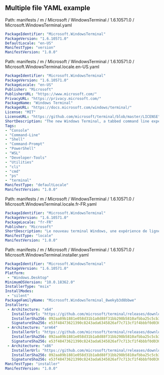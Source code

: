 ## Multiple file YAML example
Path: manifests / m / Microsoft / WindowsTerminal / 1.6.10571.0 / Microsoft.WindowsTerminal.yaml

```YAML
PackageIdentifier: "Microsoft.WindowsTerminal"
PackageVersion: "1.6.10571.0"
DefaultLocale: "en-US"
ManifestType: "version"
ManifestVersion: "1.0.0"
```

Path: manifests / m / Microsoft / WindowsTerminal / 1.6.10571.0 / Microsoft.WindowsTerminal.locale.en-US.yaml

```YAML
PackageIdentifier: "Microsoft.WindowsTerminal"
PackageVersion: "1.6.10571.0"
PackageLocale: "en-US"
Publisher: "Microsoft"
PublisherURL: "https://www.microsoft.com/"
PrivacyURL: "https://privacy.microsoft.com/"
PackageName: "Windows Terminal"
PackageURL: "https://docs.microsoft.com/windows/terminal/"
License: "MIT"
LicenseURL: "https://github.com/microsoft/terminal/blob/master/LICENSE"
ShortDescription: "The new Windows Terminal, a tabbed command line experience for Windows."
Tags: 
- "Console"
- "Command-Line"
- "Shell"
- "Command-Prompt"
- "PowerShell"
- "WSL"
- "Developer-Tools"
- "Utilities"
- "cli"
- "cmd"
- "ps"
- "terminal"
ManifestType: "defaultLocale"
ManifestVersion: "1.0.0"
```

Path: manifests / m / Microsoft / WindowsTerminal / 1.6.10571.0 / Microsoft.WindowsTerminal.locale.fr-FR.yaml

```YAML
PackageIdentifier: "Microsoft.WindowsTerminal"
PackageVersion: "1.6.10571.0"
PackageLocale: "fr-FR"
Publisher: "Microsoft"
ShortDescription: "Le nouveau terminal Windows, une expérience de ligne de commande à onglets pour Windows."
ManifestType: "locale"
ManifestVersion: "1.0.0"
```

Path: manifests / m / Microsoft / WindowsTerminal / 1.6.10571.0 / Microsoft.WindowsTerminal.installer.yaml

```YAML
PackageIdentifier: "Microsoft.WindowsTerminal"
PackageVersion: "1.6.10571.0"
Platform: 
 - "Windows.Desktop"
MinimumOSVersion: "10.0.18362.0"
InstallerType: "msix"
InstallModes: 
 - "silent"
PackageFamilyName: "Microsoft.WindowsTerminal_8wekyb3d8bbwe"
Installers: 
 - Architecture: "x64"
   InstallerUrl: "https://github.com/microsoft/terminal/releases/download/v1.6.10571.0/Microsoft.WindowsTerminal_1.6.10571.0_8wekyb3d8bbwe.msixbundle"
   InstallerSha256: 092aa89b1881e058d31b1a8d88f31bb298b5810afbba25c5cb341cfa4904d843
   SignatureSha256: e53f48473621390c8243ada6345826af7c713cf1f4bbbf0d030599d1e4c175ee
 - Architecture: "arm64"
   InstallerUrl: "https://github.com/microsoft/terminal/releases/download/v1.6.10571.0/Microsoft.WindowsTerminal_1.6.10571.0_8wekyb3d8bbwe.msixbundle"
   InstallerSha256: 092aa89b1881e058d31b1a8d88f31bb298b5810afbba25c5cb341cfa4904d843
   SignatureSha256: e53f48473621390c8243ada6345826af7c713cf1f4bbbf0d030599d1e4c175ee
 - Architecture: "x86"
   InstallerUrl: "https://github.com/microsoft/terminal/releases/download/v1.6.10571.0/Microsoft.WindowsTerminal_1.6.10571.0_8wekyb3d8bbwe.msixbundle"
   InstallerSha256: 092aa89b1881e058d31b1a8d88f31bb298b5810afbba25c5cb341cfa4904d843
   SignatureSha256: e53f48473621390c8243ada6345826af7c713cf1f4bbbf0d030599d1e4c175ee
ManifestType: "installer"
ManifestVersion: "1.0.0"
```
